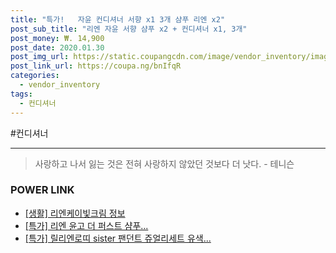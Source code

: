 ```yaml
--- 
title: "특가!   자윤 컨디셔너 서향 x1 3개 샴푸 리엔 x2" 
post_sub_title: "리엔 자윤 서향 샴푸 x2 + 컨디셔너 x1, 3개" 
post_money: ₩. 14,900 
post_date: 2020.01.30 
post_img_url: https://static.coupangcdn.com/image/vendor_inventory/images/2016/08/25/10/4/008361cf-66e1-4119-85c3-61953a46d50b.jpg 
post_link_url: https://coupa.ng/bnIfqR 
categories: 
  - vendor_inventory 
tags: 
  - 컨디셔너 
--- 
```

  #컨디셔너 
<hr> 

> 사랑하고 나서 잃는 것은 전혀 사랑하지 않았던 것보다 더 낫다. - 테니슨 


### POWER LINK

* <a href="https://blog.naver.com/fasyy4321/221762715521" target="_blank"> [생활] 리엔케이빛크림 정보 </a>
* <a href="https://blog.naver.com/sakai111/221790048030" target="_blank">[특가] 리엔 윤고 더 퍼스트 샴푸...</a>
* <a href="https://blog.naver.com/an0733/221789560542" target="_blank">[특가] 릴리엔로띠 sister 팬던트 쥬얼리세트 유색...</a>
